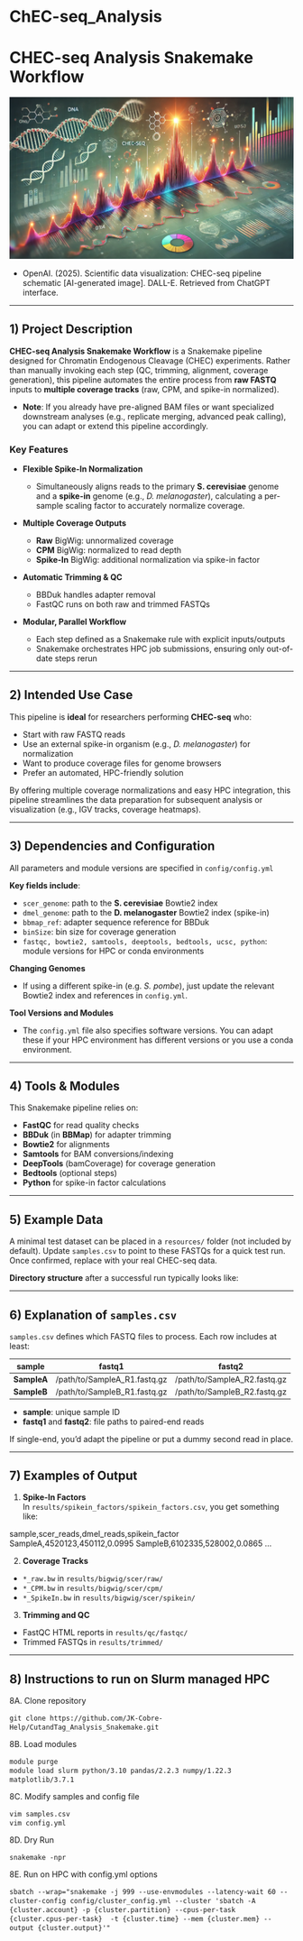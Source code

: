 # ChEC-seq_Analysis

# CHEC-seq Analysis Snakemake Workflow

![CHEC Analysis](/images/CHECSeq_pipeline.png)  
- OpenAI. (2025). Scientific data visualization: CHEC-seq pipeline schematic [AI-generated image]. DALL-E. Retrieved from ChatGPT interface.

---

## 1) Project Description

**CHEC-seq Analysis Snakemake Workflow** is a Snakemake pipeline designed for Chromatin Endogenous Cleavage (CHEC) experiments. Rather than manually invoking each step (QC, trimming, alignment, coverage generation), this pipeline automates the entire process from **raw FASTQ** inputs to **multiple coverage tracks** (raw, CPM, and spike-in normalized).

+ **Note**: If you already have pre-aligned BAM files or want specialized downstream analyses (e.g., replicate merging, advanced peak calling), you can adapt or extend this pipeline accordingly.

### Key Features

- **Flexible Spike-In Normalization**  
  + Simultaneously aligns reads to the primary **S. cerevisiae** genome and a **spike-in** genome (e.g., *D. melanogaster*), calculating a per-sample scaling factor to accurately normalize coverage.

- **Multiple Coverage Outputs**  
  + **Raw** BigWig: unnormalized coverage  
  + **CPM** BigWig: normalized to read depth  
  + **Spike-In** BigWig: additional normalization via spike-in factor

- **Automatic Trimming & QC**  
  + BBDuk handles adapter removal  
  + FastQC runs on both raw and trimmed FASTQs

- **Modular, Parallel Workflow**  
  + Each step defined as a Snakemake rule with explicit inputs/outputs  
  + Snakemake orchestrates HPC job submissions, ensuring only out-of-date steps rerun

---

## 2) Intended Use Case

This pipeline is **ideal** for researchers performing **CHEC-seq** who:

- Start with raw FASTQ reads  
- Use an external spike-in organism (e.g., *D. melanogaster*) for normalization  
- Want to produce coverage files for genome browsers  
- Prefer an automated, HPC-friendly solution

By offering multiple coverage normalizations and easy HPC integration, this pipeline streamlines the data preparation for subsequent analysis or visualization (e.g., IGV tracks, coverage heatmaps).

---

## 3) Dependencies and Configuration

All parameters and module versions are specified in `config/config.yml`

**Key fields include**:
- `scer_genome`: path to the **S. cerevisiae** Bowtie2 index  
- `dmel_genome`: path to the **D. melanogaster** Bowtie2 index (spike-in)  
- `bbmap_ref`: adapter sequence reference for BBDuk  
- `binSize`: bin size for coverage generation  
- `fastqc, bowtie2, samtools, deeptools, bedtools, ucsc, python`: module versions for HPC or conda environments

**Changing Genomes**  
+ If using a different spike-in (e.g. *S. pombe*), just update the relevant Bowtie2 index and references in `config.yml`.

**Tool Versions and Modules**  
+ The `config.yml` file also specifies software versions. You can adapt these if your HPC environment has different versions or you use a conda environment.

---

## 4) Tools & Modules

This Snakemake pipeline relies on:
- **FastQC** for read quality checks  
- **BBDuk** (in **BBMap**) for adapter trimming  
- **Bowtie2** for alignments  
- **Samtools** for BAM conversions/indexing  
- **DeepTools** (bamCoverage) for coverage generation  
- **Bedtools** (optional steps)  
- **Python** for spike-in factor calculations

---

## 5) Example Data

A minimal test dataset can be placed in a `resources/` folder (not included by default). Update `samples.csv` to point to these FASTQs for a quick test run. Once confirmed, replace with your real CHEC-seq data.

**Directory structure** after a successful run typically looks like:


---

## 6) Explanation of `samples.csv`

`samples.csv` defines which FASTQ files to process. Each row includes at least:

| sample             | fastq1                        | fastq2                       |
|--------------------|-------------------------------|------------------------------|
| **SampleA**        | /path/to/SampleA_R1.fastq.gz  | /path/to/SampleA_R2.fastq.gz |
| **SampleB**        | /path/to/SampleB_R1.fastq.gz  | /path/to/SampleB_R2.fastq.gz |

+ **sample**: unique sample ID
+ **fastq1** and **fastq2**: file paths to paired-end reads

If single-end, you’d adapt the pipeline or put a dummy second read in place.

---

## 7) Examples of Output

1. **Spike-In Factors**  
   In `results/spikein_factors/spikein_factors.csv`, you get something like:

sample,scer_reads,dmel_reads,spikein_factor SampleA,4520123,450112,0.0995 SampleB,6102335,528002,0.0865 ...


2. **Coverage Tracks**  
- `*_raw.bw` in `results/bigwig/scer/raw/`
- `*_CPM.bw` in `results/bigwig/scer/cpm/`
- `*_SpikeIn.bw` in `results/bigwig/scer/spikein/`

3. **Trimming and QC**  
- FastQC HTML reports in `results/qc/fastqc/`
- Trimmed FASTQs in `results/trimmed/`

---

## 8) Instructions to run on Slurm managed HPC
8A. Clone repository
```
git clone https://github.com/JK-Cobre-Help/CutandTag_Analysis_Snakemake.git
```
8B. Load modules
```
module purge
module load slurm python/3.10 pandas/2.2.3 numpy/1.22.3 matplotlib/3.7.1
```
8C. Modify samples and config file
```
vim samples.csv
vim config.yml
```
8D. Dry Run
```
snakemake -npr
```
8E. Run on HPC with config.yml options
```
sbatch --wrap="snakemake -j 999 --use-envmodules --latency-wait 60 --cluster-config config/cluster_config.yml --cluster 'sbatch -A {cluster.account} -p {cluster.partition} --cpus-per-task {cluster.cpus-per-task}  -t {cluster.time} --mem {cluster.mem} --output {cluster.output}'"
```
